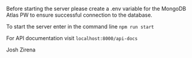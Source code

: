 Before starting the server please create a .env variable for the MongoDB Atlas PW to ensure successful connection to the database.

To start the server enter in the command line `npm run start`

For API documentation visit `localhost:8000/api-docs`

Josh Zirena
